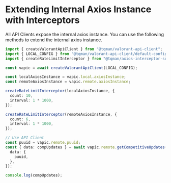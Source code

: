 # Extending Internal Axios Instance with Interceptors

All API Clients expose the internal axios instance. You can use the following methods to extend the internal axios instance.

```ts
import { createValorantApiClient } from "@tqman/valorant-api-client";
import { LOCAL_CONFIG } from "@tqman/valorant-api-client/default-configs";
import { createRateLimitInterceptor } from "@tqman/axios-interceptor-suite";

const vapic = await createValorantApiClient(LOCAL_CONFIG);

const localAxiosInstance = vapic.local.axiosInstance;
const remoteAxiosInstance = vapic.remote.axiosInstance;

createRateLimitInterceptor(localAxiosInstance, {
  count: 10,
  interval: 1 * 1000,
});

createRateLimitInterceptor(remoteAxiosInstance, {
  count: 6,
  interval: 1 * 1000,
});

// Use API Client
const puuid = vapic.remote.puuid;
const { data: compUpdates } = await vapic.remote.getCompetitiveUpdates({
  data: {
    puuid,
  },
});

console.log(compUpdates);
```
